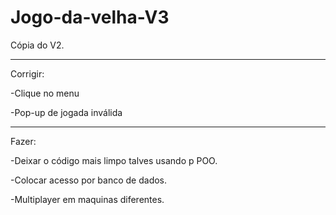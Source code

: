 # Jogo-da-velha-V3

Cópia do V2.

--------------------------------------------------------
Corrigir:

  -Clique no menu
  
  -Pop-up de jogada inválida
  
--------------------------------------------------------
Fazer:

  -Deixar o código mais limpo talves usando p POO.

  -Colocar acesso por banco de dados.

  -Multiplayer em maquinas diferentes.
